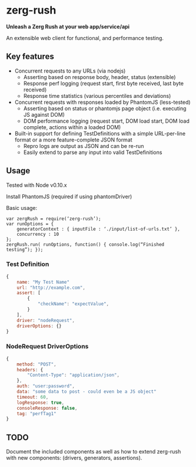 zerg-rush
===========

**Unleash a Zerg Rush at your web app/service/api**

An extensible web client for functional, and performance testing.


Key features
------------

- Concurrent requests to any URLs (via nodejs)
    - Asserting based on response body, header, status (extensible)
    - Response perf logging (request start, first byte received, last byte received)
    - Response time statistics (various percentiles and deviations)
- Concurrent requests with responses loaded by PhantomJS (less-tested)
    - Asserting based on status or phantomjs page object (i.e. executing JS against DOM)
    - DOM performance logging (request start, DOM load start, DOM load complete, actions within a loaded DOM)
- Built-in support for defining TestDefinitions with a simple URL-per-line format or a more feature-complete JSON format
    - Repro logs are output as JSON and can be re-run
    - Easily extend to parse any input into valid TestDefinitions


Usage
-----

Tested with Node v0.10.x

Install PhantomJS (required if using phantomDriver)

Basic usage:

    var zergRush = require(‘zerg-rush’);
    var runOptions = {
        generatorContext : { inputFile : ‘./input/list-of-urls.txt’ },
        concurrency : 10
    };
    zergRush.run( runOptions, function() { console.log(“Finished testing”); });


### Test Definition

```javascript
{
    name: "My Test Name"
    url: "http://example.com",
    assert: [
        {
            "checkName": "expectValue",
        }
    ],
    driver: "nodeRequest",
    driverOptions: {}
}
```

### NodeRequest DriverOptions

```javascript
{
    method: "POST",
    headers: {
        "Content-Type": "application/json",
    },
    auth: "user:password",
    data: "some data to post - could even be a JS object"
    timeout: 60,
    logResponse: true,
    consoleResponse: false,
    tag: "perfTag1"
}
```

TODO
----

Document the included components as well as how to extend zerg-rush with new components: (drivers, generators, assertions).

